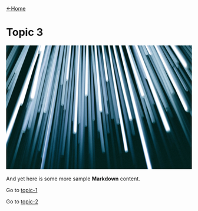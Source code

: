 [←Home](home.md)

# Topic 3

![](images/christopher-burns-Kj2SaNHG-hg-unsplash.jpg ':class=banner-image')

And yet here is some more sample **Markdown** content.  

Go to [topic-1](topic-1.md)

Go to [topic-2](topic-2.md)